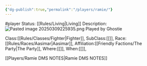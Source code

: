 ```yaml
---
{"dg-publish":true,"permalink":"/players/ramie/"}
---
```


#player 
Status: [[Rules/Living\|Living]]
Description:
![Pasted image 20250309225935.png](/img/user/Images/Pasted%20image%2020250309225935.png)
Played by Ghostie

Class:[[Rules/Classes/Fighter\|Fighter]],
SubClass:[[]],
Race:[[Rules/Races/Aasimar\|Aasimar]],
Affiliation:[[Friendly Factions/The Party\|The Party]],
Where:[[]],
When:[[]],

[[Players/Ramie DMS NOTES\|Ramie DMS NOTES]]